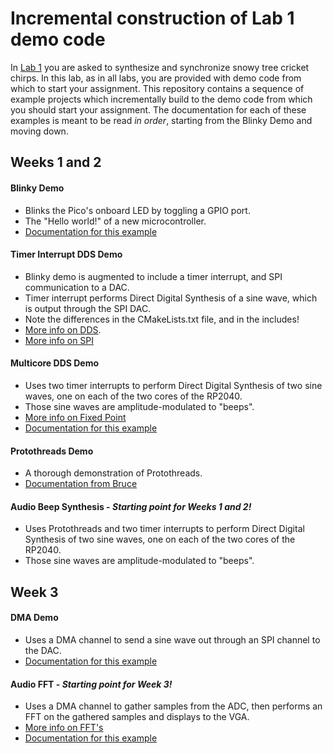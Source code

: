 # Incremental construction of Lab 1 demo code

In [Lab 1](https://vanhunteradams.com/Pico/Cricket/Crickets.html) you are asked to synthesize and synchronize snowy tree cricket chirps. In this lab, as in all labs, you are provided with demo code from which to start your assignment. This repository contains a sequence of example projects which incrementally build to the demo code from which you should start your assignment. The documentation for each of these examples is meant to be read *in order*, starting from the Blinky Demo and moving down.


## Weeks 1 and 2
#### Blinky Demo
- Blinks the Pico's onboard LED by toggling a GPIO port.
- The "Hello world!" of a new microcontroller.
- [Documentation for this example](https://vanhunteradams.com/Pico/Setup/UsingPicoSDK.html)
#### Timer Interrupt DDS Demo
- Blinky demo is augmented to include a timer interrupt, and SPI communication to a DAC.
- Timer interrupt performs Direct Digital Synthesis of a sine wave, which is output through the SPI DAC. 
- Note the differences in the CMakeLists.txt file, and in the includes!
- [More info on DDS](https://vanhunteradams.com/DDS/DDS.html).
- [More info on SPI](https://vanhunteradams.com/Protocols/SPI/SPI.html)
#### Multicore DDS Demo
- Uses two timer interrupts to perform Direct Digital Synthesis of two sine waves, one on each of the two cores of the RP2040. 
- Those sine waves are amplitude-modulated to "beeps".
- [More info on Fixed Point](https://vanhunteradams.com/FixedPoint/FixedPoint.html)
- [Documentation for this example](https://vanhunteradams.com/Pico/Multi/MultiCore.html)
#### Protothreads Demo
- A thorough demonstration of Protothreads.
- [Documentation from Bruce](https://people.ece.cornell.edu/land/courses/ece4760/RP2040/C_SDK_protothreads/index_Protothreads.html)
#### Audio Beep Synthesis - *Starting point for Weeks 1 and 2!*
- Uses Protothreads and two timer interrupts to perform Direct Digital Synthesis of two sine waves, one on each of the two cores of the RP2040. 
- Those sine waves are amplitude-modulated to "beeps".

## Week 3
#### DMA Demo
- Uses a DMA channel to send a sine wave out through an SPI channel to the DAC.
- [Documentation for this example](https://vanhunteradams.com/Pico/DAC/DMA_DAC.html)
#### Audio FFT - *Starting point for Week 3!*
- Uses a DMA channel to gather samples from the ADC, then performs an FFT on the gathered samples and displays to the VGA.
- [More info on FFT's](https://vanhunteradams.com/FFT/FFT.html)
- [Documentation for this example](https://vanhunteradams.com/Pico/VGA/FFT.html)